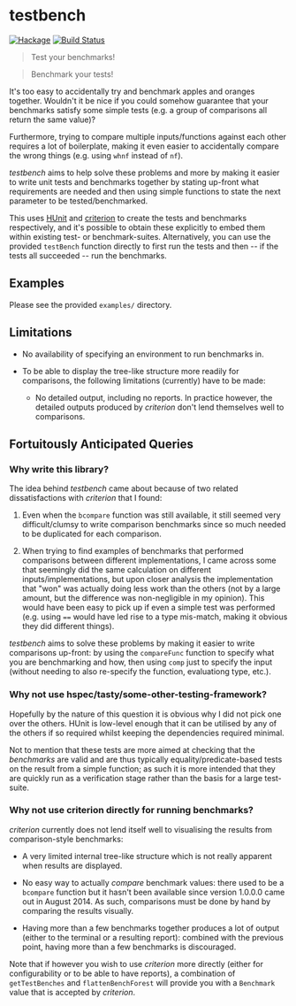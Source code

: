 testbench
=========

[![Hackage](https://img.shields.io/hackage/v/testbench.svg)](https://hackage.haskell.org/package/testbench) [![Build Status](https://travis-ci.org/ivan-m/testbench.svg)](https://travis-ci.org/ivan-m/testbench)

> Test your benchmarks!

> Benchmark your tests!

It's too easy to accidentally try and benchmark apples and oranges
together.  Wouldn't it be nice if you could somehow guarantee that
your benchmarks satisfy some simple tests (e.g. a group of comparisons
all return the same value)?

Furthermore, trying to compare multiple inputs/functions against each
other requires a lot of boilerplate, making it even easier to
accidentally compare the wrong things (e.g. using `whnf` instead of
`nf`).

_testbench_ aims to help solve these problems and more by making it
easier to write unit tests and benchmarks together by stating up-front
what requirements are needed and then using simple functions to state
the next parameter to be tested/benchmarked.

This uses [HUnit] and [criterion] to create the tests and benchmarks
respectively, and it's possible to obtain these explicitly to embed
them within existing test- or benchmark-suites.  Alternatively, you
can use the provided `testBench` function directly to first run the
tests and then -- if the tests all succeeded -- run the benchmarks.

[HUnit]: https://hackage.haskell.org/package/HUnit
[criterion]: https://hackage.haskell.org/package/criterion

Examples
--------

Please see the provided `examples/` directory.

Limitations
-----------

* No availability of specifying an environment to run benchmarks in.

* To be able to display the tree-like structure more readily for
  comparisons, the following limitations (currently) have to be made:

    - No detailed output, including no reports.  In practice however,
      the detailed outputs produced by _criterion_ don't lend
      themselves well to comparisons.

Fortuitously Anticipated Queries
--------------------------------

### Why write this library?

The idea behind _testbench_ came about because of two related
dissatisfactions with _criterion_ that I found:

1. Even when the `bcompare` function was still available, it still
   seemed very difficult/clumsy to write comparison benchmarks since
   so much needed to be duplicated for each comparison.

2. When trying to find examples of benchmarks that performed
   comparisons between different implementations, I came across some
   that seemingly did the same calculation on different
   inputs/implementations, but upon closer analysis the implementation
   that "won" was actually doing less work than the others (not by a
   large amount, but the difference was non-negligible in my opinion).
   This would have been easy to pick up if even a simple test was
   performed (e.g. using `==` would have led rise to a type mis-match,
   making it obvious they did different things).

_testbench_ aims to solve these problems by making it easier to write
comparisons up-front: by using the `compareFunc` function to specify
what you are benchmarking and how, then using `comp` just to specify
the input (without needing to also re-specify the function,
evaluationg type, etc.).

### Why not use hspec/tasty/some-other-testing-framework?

Hopefully by the nature of this question it is obvious why I did not
pick one over the others.  HUnit is low-level enough that it can be
utilised by any of the others if so required whilst keeping the
dependencies required minimal.

Not to mention that these tests are more aimed at checking that the
_benchmarks_ are valid and are thus typically equality/predicate-based
tests on the result from a simple function; as such it is more
intended that they are quickly run as a verification stage rather than
the basis for a large test-suite.

### Why not use criterion directly for running benchmarks?

_criterion_ currently does not lend itself well to visualising the
results from comparison-style benchmarks:

* A very limited internal tree-like structure which is not really
  apparent when results are displayed.

* No easy way to actually _compare_ benchmark values: there used to be
  a `bcompare` function but it hasn't been available since version
  1.0.0.0 came out in August 2014.  As such, comparisons must be done
  by hand by comparing the results visually.

* Having more than a few benchmarks together produces a lot of output
  (either to the terminal or a resulting report): combined with the
  previous point, having more than a few benchmarks is discouraged.

Note that if however you wish to use _criterion_ more directly (either
for configurability or to be able to have reports), a combination of
`getTestBenches` and `flattenBenchForest` will provide you with a
`Benchmark` value that is accepted by _criterion_.
